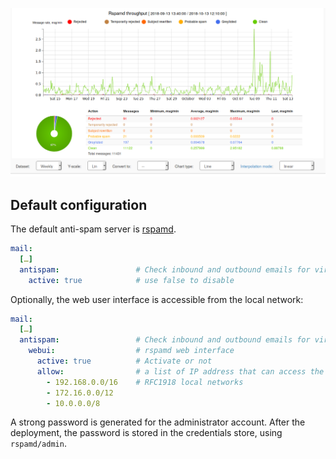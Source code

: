 ![Rspamd throughput](img/rspamd/throughput.png "Rspamd throughput")

## Default configuration

The default anti-spam server is [rspamd](https://www.rspamd.com/).

```yml
mail:
  […]
  antispam:                 # Check inbound and outbound emails for viruses
    active: true            # use false to disable
```

Optionally, the web user interface is accessible from the local network:

```yml
mail:
  […]
  antispam:                 # Check inbound and outbound emails for viruses
    webui:                  # rspamd web interface
      active: true          # Activate or not
      allow:                # a list of IP address that can access the web interface
        - 192.168.0.0/16    # RFC1918 local networks
        - 172.16.0.0/12
        - 10.0.0.0/8
```

A strong password is generated for the administrator account. After the deployment, the password is stored in the
credentials store, using `rspamd/admin`.
